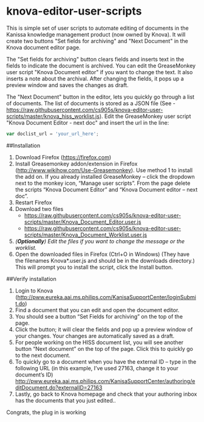 # knova-editor-user-scripts

This is simple set of user scripts to automate editing of documents in the Kanissa knowledge management product (now owned by Knova). It will create two buttons "Set fields for archiving" and "Next Document" in the Knova document editor page. 

The "Set fields for archiving" button clears fields and inserts text in the fields to indicate the document is archived. You can edit the GreaseMonkey user script "Knova Document editor" if you want to change the text. It also inserts a note about the archival. After changing the fields, it pops up a preview window and saves the changes as draft. 

The "Next Document" button in the editor, lets you quickly go through a list of documents. The list of documents is stored as a JSON file (See - https://raw.githubusercontent.com/cs905s/knova-editor-user-scripts/master/knova_hiss_worklist.js). Edit the GreaseMonkey user script "Knova Document Editor - next doc" and insert the url in the line:
```javascript
var doclist_url = 'your_url_here';
```


##Installation
1. Download Firefox (https://firefox.com)
2. Install Greasemonkey addon/extension in Firefox (http://www.wikihow.com/Use-Greasemonkey). Use method 1 to install the add on.
If you already installed GreaseMonkey – click the dropdown next to the monkey icon, “Manage user scripts”. From the page delete the scripts “Knova Document Editor” and “Knova Document editor – next doc”.
3. Restart Firefox
4. Download two files 
	* https://raw.githubusercontent.com/cs905s/knova-editor-user-scripts/master/Knova_Document_Editor.user.js
	* https://raw.githubusercontent.com/cs905s/knova-editor-user-scripts/master/Knova_Document_Worklist.user.js
5. *(**Optionally**) Edit the files if you want to change the message or the worklist.*
5. Open the downloaded files in Firefox (Ctrl+O in Windows)
	(They have the filenames Knova*.user.js and should be in the downloads directory.)
	This will prompt you to install the script, click the Install button.


##Verify installation
1. Login to Knova (http://pww.eureka.aai.ms.philips.com/KanisaSupportCenter/loginSubmit.do)
2. Find a document that you can edit and open the document editor.
3. You should see a button “Set Fields for archiving” on the top of the page. 
4. Click the button; it will clear the fields and pop up a preview window of your changes. Your changes are automatically saved as a draft.
5. For people working on the HISS document list, you will see another button “Next document” on the top of the page. Click this to quickly go to the next document.
6. To quickly go to a document when you have the external ID – type in the following URL (in this example, I’ve used 27163, change it to your document’s ID) http://pww.eureka.aai.ms.philips.com/KanisaSupportCenter/authoring/editDocument.do?externalID=27163
7. Lastly, go back to Knova homepage and check that your authoring inbox has the documents that you just edited..

Congrats, the plug in is working

